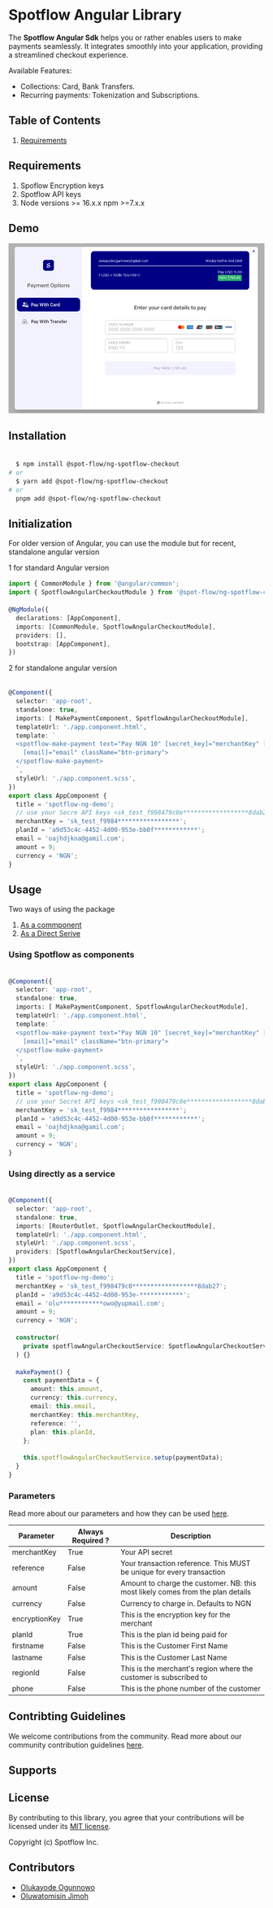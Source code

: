 # Spotflow Angular Library

The **Spotflow Angular Sdk** helps you or rather enables users to make payments seamlessly. It integrates smoothly into your application, providing a streamlined checkout experience.

Available Features:

- Collections: Card, Bank Transfers.
- Recurring payments: Tokenization and Subscriptions.

## Table of Contents

1. [Requirements](#requirements)

## Requirements

1. Spoflow Encryption keys
2. Spotflow API keys
3. Node versions >= 16.x.x npm >=7.x.x

## Demo

![Alt text](./demo-image.png "a title")

## Installation

```bash

  $ npm install @spot-flow/ng-spotflow-checkout
# or 
  $ yarn add @spot-flow/ng-spotflow-checkout
# or 
  pnpm add @spot-flow/ng-spotflow-checkout

```

## Initialization

For older version of Angular, you can use the module but for recent, standalone angular version

1 for standard Angular version

```typescript
import { CommonModule } from '@angular/common';
import { SpotflowAngularCheckoutModule } from '@spot-flow/ng-spotflow-checkout';

@NgModule({
  declarations: [AppComponent],
  imports: [CommonModule, SpotflowAngularCheckoutModule],
  providers: [],
  bootstrap: [AppComponent],
})
```

2 for standalone angular version

```typescript

@Component({
  selector: 'app-root',
  standalone: true,
  imports: [ MakePaymentComponent, SpotflowAngularCheckoutModule],
  templateUrl: './app.component.html',
  template: `
  <spotflow-make-payment text="Pay NGN 10" [secret_key]="merchantKey" [plan_id]="planId" [amount]="amount"
    [email]="email" className="btn-primary">
  </spotflow-make-payment>
  `,
  styleUrl: './app.component.scss',
})
export class AppComponent {
  title = 'spotflow-ng-demo';
  // use your Secre API keys <sk_test_f998479c0e******************8dab2>
  merchantKey = 'sk_test_f9984*****************';
  planId = 'a9d53c4c-4452-4d00-953e-bb0f************';
  email = 'oajhdjkna@gamil.com';
  amount = 9;
  currency = 'NGN';
}

```

## Usage

Two ways of using the package

1. [As a commponent](#using-spotflow-as-components)
2. [As a Direct Serive](#using-directly-as-a-service)

### Using Spotflow as components

```typescript

@Component({
  selector: 'app-root',
  standalone: true,
  imports: [ MakePaymentComponent, SpotflowAngularCheckoutModule],
  templateUrl: './app.component.html',
  template: `
  <spotflow-make-payment text="Pay NGN 10" [secret_key]="merchantKey" [plan_id]="planId" [amount]="amount"
    [email]="email" className="btn-primary">
  </spotflow-make-payment>
  `,
  styleUrl: './app.component.scss',
})
export class AppComponent {
  title = 'spotflow-ng-demo';
  // use your Secret API keys <sk_test_f998479c0e******************8dab2>
  merchantKey = 'sk_test_f9984*****************';
  planId = 'a9d53c4c-4452-4d00-953e-bb0f************';
  email = 'oajhdjkna@gamil.com';
  amount = 9;
  currency = 'NGN';
}

```

### Using directly as a service

```typescript

@Component({
  selector: 'app-root',
  standalone: true,
  imports: [RouterOutlet, SpotflowAngularCheckoutModule],
  templateUrl: './app.component.html',
  styleUrl: './app.component.scss',
  providers: [SpotflowAngularCheckoutService],
})
export class AppComponent {
  title = 'spotflow-ng-demo';
  merchantKey = 'sk_test_f998479c0******************8dab27';
  planId = 'a9d53c4c-4452-4d00-953e-************';
  email = 'olu************owo@yupmail.com';
  amount = 9;
  currency = 'NGN';

  constructor(
    private spotflowAngularCheckoutService: SpotflowAngularCheckoutService
  ) {}

  makePayment() {
    const paymentData = {
      amount: this.amount,
      currency: this.currency,
      email: this.email,
      merchantKey: this.merchantKey,
      reference: '',
      plan: this.planId,
    };

    this.spotflowAngularCheckoutService.setup(paymentData);
  }
}

```

### Parameters

Read more about our parameters and how they can be used [here](https://docs.spotflow.one/Developer%20Tools/inline-js).

| Parameter           | Always Required ? |Description     |
| ------------------- | ----------------- | ---------------------------------------------------------------------------------------------------------------------------------------------------------------------------------------------------------------------------------------------- |
| merchantKey         | True              | Your API secret |
| reference           | False             | Your transaction reference. This MUST be unique for every transaction  |
| amount              | False              | Amount to charge the customer. NB: this most likely comes from the plan details    |
| currency            | False             | Currency to charge in. Defaults to NGN                 |
| encryptionKey       | True               | This is the encryption key for the merchant |
| planId   | True | This is the plan id being paid for  |
| firstname | False | This is the Customer First Name |
| lastname | False | This is the Customer Last Name |
| regionId | False | This is the merchant's region where the customer is subscribed to |
| phone | False | This is the phone number of the customer |

## Contribting Guidelines

We welcome contributions from the community. Read more about our community contribution guidelines [here](/CONTRIBUTION.md).

## Supports

## License

By contributing to this library, you agree that your contributions will be licensed under its [MIT license](/LICENSE).

Copyright (c) Spotflow Inc.

## Contributors

- [Olukayode Ogunnowo](http://github.com/dansagam)
- [Oluwatomisin Jimoh](https://github.com/ekiira)
